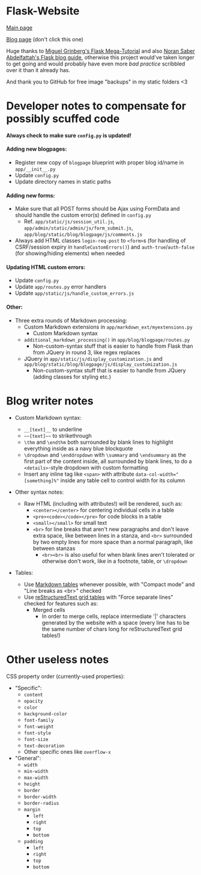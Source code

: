 # Flask-Website

[Main page](https://anonymousrand.xyz)

[Blog page](https://blog.anonymousrand.xyz) (don't click this one)

Huge thanks to [Miguel Grinberg's Flask Mega-Tutorial](https://blog.miguelgrinberg.com/post/the-flask-mega-tutorial-part-i-hello-world) and also [Noran Saber Abdelfattah's Flask blog guide](https://medium.com/@noransaber685/building-a-flask-blog-a-step-by-step-guide-for-beginners-8bffe925cd0e), otherwise this project would've taken longer to get going and would probably have even more *bad practice* scribbled over it than it already has.

And thank you to GitHub for free image "backups" in my static folders <3

# Developer notes to compensate for possibly scuffed code

**Always check to make sure `config.py` is updated!**

#### Adding new blogpages:
- Register new copy of `blogpage` blueprint with proper blog id/name in `app/__init__.py`
- Update `config.py`
- Update directory names in static paths

#### Adding new forms:
- Make sure that all POST forms should be Ajax using FormData and should handle the custom error(s) defined in `config.py`
  - Ref. `app/static/js/session_util.js`, `app/admin/static/admin/js/form_submit.js`, `app/blog/static/blog/blogpage/js/comments.js`
- Always add HTML classes `login-req-post` to `<form>`s (for handling of CSRF/session expiry in `handleCustomErrors()`) and `auth-true`/`auth-false` (for showing/hiding elements) when needed

#### Updating HTML custom errors:
- Update `config.py`
- Update `app/routes.py` error handlers
- Update `app/static/js/handle_custom_errors.js`

#### Other:
- Three extra rounds of Markdown processing:
  - Custom Markdown extensions in `app/markdown_ext/myextensions.py`
    - Custom Markdown syntax
  - `additional_markdown_processing()` in `app/blog/blogpage/routes.py`
    - Non-custom-syntax stuff that is easier to handle from Flask than from JQuery in round 3, like regex replaces
  - JQuery in `app/static/js/display_customization.js` and `app/blog/static/blog/blogpage/js/display_customization.js`
    - Non-custom-syntax stuff that is easier to handle from JQuery (adding classes for styling etc.)

# Blog writer notes

- Custom Markdown syntax:
  - `__[text]__` to underline
  - `~~[text]~~` to strikethrough
  - `\thm` and `\endthm` both surrounded by blank lines to highlight everything inside as a navy blue blockquote
  - `\dropdown` and `\enddropdown` with `\summary` and `\endsummary` as the first part of the content inside, all surrounded by blank lines, to do a `<details>`-style dropdown with custom formatting
  - Insert any inline tag like `<span>` with attribute `data-col-width="[something]%"` inside any table cell to control width for its column
  
- Other syntax notes:
  - Raw HTML (including with attributes!) will be rendered, such as:
      - `<center></center>` for centering individual cells in a table
      - `<pre><code></code></pre>` for code blocks in a table
      - `<small></small>` for small text
      - `<br>` for line breaks that aren't new paragraphs and don't leave extra space, like between lines in a stanza, and `<br>` surrounded by two empty lines for more space than a normal paragraph, like between stanzas
        - `<br><br>` is also useful for when blank lines aren't tolerated or otherwise don't work, like in a footnote, table, or `\dropdown`

- Tables:
  - Use [Markdown tables](https://www.tablesgenerator.com/markdown_tables#) whenever possible, with "Compact mode" and "Line breaks as \<br\>" checked
  - Use [reStructuredText grid tables](https://tableconvert.com/restructuredtext-generator) with "Force separate lines" checked for features such as:
    - Merged cells
      - In order to merge cells, replace intermediate '|' characters generated by the website with a space (every line has to be the same number of chars long for reStructuredText grid tables!)

# Other useless notes
CSS property order (currently-used properties):
- "Specific":
  - `content`
  - `opacity`
  - `color`
  - `background-color`
  - `font-family`
  - `font-weight`
  - `font-style`
  - `font-size`
  - `text-decoration`
  - Other specific ones like `overflow-x`
- "General":
  - `width`
  - `min-width`
  - `max-width`
  - `height`
  - `border`
  - `border-width`
  - `border-radius`
  - `margin`
    - `left`
    - `right`
    - `top`
    - `bottom`
  - `padding`
    - `left`
    - `right`
    - `top`
    - `bottom`

